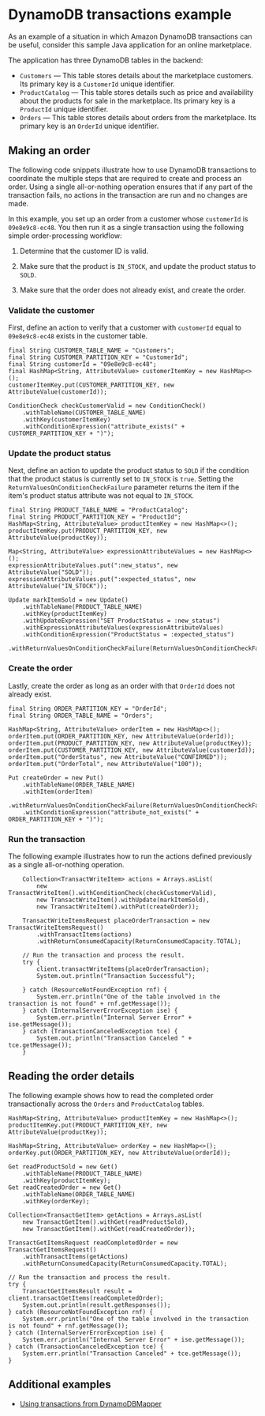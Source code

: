 # DynamoDB transactions example<a name="transaction-example"></a>

As an example of a situation in which Amazon DynamoDB transactions can be useful, consider this sample Java application for an online marketplace\.

The application has three DynamoDB tables in the backend:
+ `Customers` — This table stores details about the marketplace customers\. Its primary key is a `CustomerId` unique identifier\.
+ `ProductCatalog` — This table stores details such as price and availability about the products for sale in the marketplace\. Its primary key is a `ProductId` unique identifier\.
+ `Orders` — This table stores details about orders from the marketplace\. Its primary key is an `OrderId` unique identifier\.

## Making an order<a name="transaction-example-write-order"></a>

The following code snippets illustrate how to use DynamoDB transactions to coordinate the multiple steps that are required to create and process an order\. Using a single all\-or\-nothing operation ensures that if any part of the transaction fails, no actions in the transaction are run and no changes are made\.

In this example, you set up an order from a customer whose `customerId` is `09e8e9c8-ec48`\. You then run it as a single transaction using the following simple order\-processing workflow:

1. Determine that the customer ID is valid\.

1. Make sure that the product is `IN_STOCK`, and update the product status to `SOLD`\.

1. Make sure that the order does not already exist, and create the order\.

### Validate the customer<a name="transaction-example-order-part-a"></a>

First, define an action to verify that a customer with `customerId` equal to `09e8e9c8-ec48` exists in the customer table\.

```
final String CUSTOMER_TABLE_NAME = "Customers";
final String CUSTOMER_PARTITION_KEY = "CustomerId";
final String customerId = "09e8e9c8-ec48";
final HashMap<String, AttributeValue> customerItemKey = new HashMap<>();
customerItemKey.put(CUSTOMER_PARTITION_KEY, new AttributeValue(customerId));

ConditionCheck checkCustomerValid = new ConditionCheck()
    .withTableName(CUSTOMER_TABLE_NAME)
    .withKey(customerItemKey)
    .withConditionExpression("attribute_exists(" + CUSTOMER_PARTITION_KEY + ")");
```

### Update the product status<a name="transaction-example-order-part-b"></a>

Next, define an action to update the product status to `SOLD` if the condition that the product status is currently set to `IN_STOCK` is `true`\. Setting the `ReturnValuesOnConditionCheckFailure` parameter returns the item if the item's product status attribute was not equal to `IN_STOCK`\.

```
final String PRODUCT_TABLE_NAME = "ProductCatalog";
final String PRODUCT_PARTITION_KEY = "ProductId";
HashMap<String, AttributeValue> productItemKey = new HashMap<>();
productItemKey.put(PRODUCT_PARTITION_KEY, new AttributeValue(productKey));

Map<String, AttributeValue> expressionAttributeValues = new HashMap<>();
expressionAttributeValues.put(":new_status", new AttributeValue("SOLD"));
expressionAttributeValues.put(":expected_status", new AttributeValue("IN_STOCK"));

Update markItemSold = new Update()
    .withTableName(PRODUCT_TABLE_NAME)
    .withKey(productItemKey)
    .withUpdateExpression("SET ProductStatus = :new_status")
    .withExpressionAttributeValues(expressionAttributeValues)
    .withConditionExpression("ProductStatus = :expected_status")
    .withReturnValuesOnConditionCheckFailure(ReturnValuesOnConditionCheckFailure.ALL_OLD);
```

### Create the order<a name="transaction-example-order-part-c"></a>

Lastly, create the order as long as an order with that `OrderId` does not already exist\.

```
final String ORDER_PARTITION_KEY = "OrderId";
final String ORDER_TABLE_NAME = "Orders";

HashMap<String, AttributeValue> orderItem = new HashMap<>();
orderItem.put(ORDER_PARTITION_KEY, new AttributeValue(orderId));
orderItem.put(PRODUCT_PARTITION_KEY, new AttributeValue(productKey));
orderItem.put(CUSTOMER_PARTITION_KEY, new AttributeValue(customerId));
orderItem.put("OrderStatus", new AttributeValue("CONFIRMED"));
orderItem.put("OrderTotal", new AttributeValue("100"));

Put createOrder = new Put()
    .withTableName(ORDER_TABLE_NAME)
    .withItem(orderItem)
    .withReturnValuesOnConditionCheckFailure(ReturnValuesOnConditionCheckFailure.ALL_OLD)
    .withConditionExpression("attribute_not_exists(" + ORDER_PARTITION_KEY + ")");
```

### Run the transaction<a name="transaction-example-order-part-d"></a>

The following example illustrates how to run the actions defined previously as a single all\-or\-nothing operation\.

```
    Collection<TransactWriteItem> actions = Arrays.asList(
        new TransactWriteItem().withConditionCheck(checkCustomerValid),
        new TransactWriteItem().withUpdate(markItemSold),
        new TransactWriteItem().withPut(createOrder));

    TransactWriteItemsRequest placeOrderTransaction = new TransactWriteItemsRequest()
        .withTransactItems(actions)
        .withReturnConsumedCapacity(ReturnConsumedCapacity.TOTAL);

    // Run the transaction and process the result.
    try {
        client.transactWriteItems(placeOrderTransaction);
        System.out.println("Transaction Successful");

    } catch (ResourceNotFoundException rnf) {
        System.err.println("One of the table involved in the transaction is not found" + rnf.getMessage());
    } catch (InternalServerErrorException ise) {
        System.err.println("Internal Server Error" + ise.getMessage());
    } catch (TransactionCanceledException tce) {
        System.out.println("Transaction Canceled " + tce.getMessage());
    }
```

## Reading the order details<a name="transaction-example-read-order"></a>

The following example shows how to read the completed order transactionally across the `Orders` and `ProductCatalog` tables\.

```
HashMap<String, AttributeValue> productItemKey = new HashMap<>();
productItemKey.put(PRODUCT_PARTITION_KEY, new AttributeValue(productKey));

HashMap<String, AttributeValue> orderKey = new HashMap<>();
orderKey.put(ORDER_PARTITION_KEY, new AttributeValue(orderId));

Get readProductSold = new Get()
    .withTableName(PRODUCT_TABLE_NAME)
    .withKey(productItemKey);
Get readCreatedOrder = new Get()
    .withTableName(ORDER_TABLE_NAME)
    .withKey(orderKey);

Collection<TransactGetItem> getActions = Arrays.asList(
    new TransactGetItem().withGet(readProductSold),
    new TransactGetItem().withGet(readCreatedOrder));

TransactGetItemsRequest readCompletedOrder = new TransactGetItemsRequest()
    .withTransactItems(getActions)
    .withReturnConsumedCapacity(ReturnConsumedCapacity.TOTAL);

// Run the transaction and process the result.
try {
    TransactGetItemsResult result = client.transactGetItems(readCompletedOrder);
    System.out.println(result.getResponses());
} catch (ResourceNotFoundException rnf) {
    System.err.println("One of the table involved in the transaction is not found" + rnf.getMessage());
} catch (InternalServerErrorException ise) {
    System.err.println("Internal Server Error" + ise.getMessage());
} catch (TransactionCanceledException tce) {
    System.err.println("Transaction Canceled" + tce.getMessage());
}
```

## Additional examples<a name="transaction-example-Additional"></a>
+ [Using transactions from DynamoDBMapper](https://docs.aws.amazon.com/amazondynamodb/latest/developerguide/DynamoDBMapper.Transactions.html) 